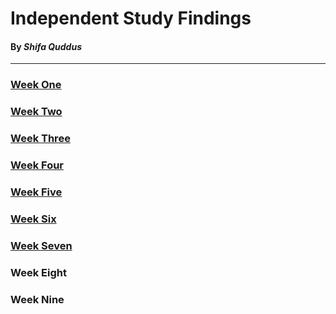 # Independent Study Findings
#### By _Shifa Quddus_ 
---
### [Week One](entries/wk-1.md) 
### [Week Two](entries/wk-2.md) 
### [Week Three](entries/wk-3.md)
### [Week Four](entries/wk-4.md)
### [Week Five](entries/wk-5.md)
### [Week Six](entries/wk-6.md)
### [Week Seven](entries/wk-7.md)
### Week Eight
### Week Nine